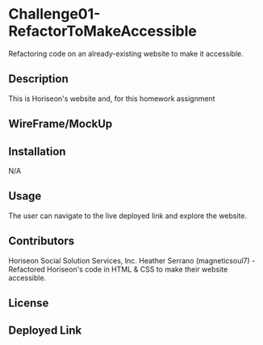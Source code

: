 # Challenge01-RefactorToMakeAccessible
Refactoring code on an already-existing website to make it accessible.


## Description

This is Horiseon's website and, for this homework assignment


## WireFrame/MockUp


## Installation 

N/A

## Usage

The user can navigate to the live deployed link and explore the website.

## Contributors

Horiseon Social Solution Services, Inc.
Heather Serrano (magneticsoul7) - Refactored Horiseon's code in HTML & CSS to make their website accessible.

## License


## Deployed Link 

